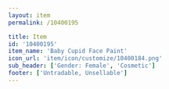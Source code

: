 ```yaml
---
layout: item
permalink: /10400195

title: Item
id: '10400195'
item_name: 'Baby Cupid Face Paint'
icon_url: 'item/icon/customize/10400184.png'
sub_header: ['Gender: Female', 'Cosmetic']
footer: ['Untradable, Unsellable']
---
```

